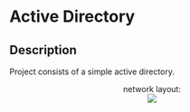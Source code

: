 <h1>Active Directory</h1>

<h2>Description</h2>
Project consists of a simple active directory. 
<br />

<p align="center">
 network layout: <br/>
<img src="![activeDirectory_schema](https://github.com/TenteNsenga1/ActiveDirectoryLab/assets/75053398/395348f5-3f81-43b5-87a3-cd84c735e954)"/>

